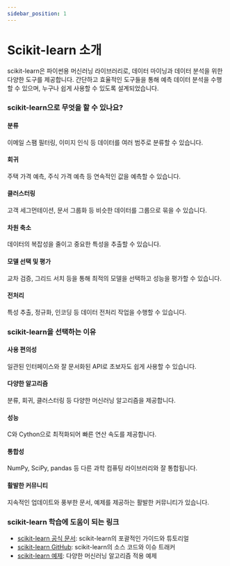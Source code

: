 ```yaml
---
sidebar_position: 1
---
```


# Scikit-learn 소개

scikit-learn은 파이썬용 머신러닝 라이브러리로, 데이터 마이닝과 데이터 분석을 위한 다양한 도구를 제공합니다. 간단하고 효율적인 도구들을 통해 예측 데이터 분석을 수행할 수 있으며, 누구나 쉽게 사용할 수 있도록 설계되었습니다.

### scikit-learn으로 무엇을 할 수 있나요?

#### **분류**

이메일 스팸 필터링, 이미지 인식 등 데이터를 여러 범주로 분류할 수 있습니다.

#### **회귀**

주택 가격 예측, 주식 가격 예측 등 연속적인 값을 예측할 수 있습니다.

#### **클러스터링**

고객 세그먼테이션, 문서 그룹화 등 비슷한 데이터를 그룹으로 묶을 수 있습니다.

#### **차원 축소**

데이터의 복잡성을 줄이고 중요한 특성을 추출할 수 있습니다.

#### **모델 선택 및 평가**

교차 검증, 그리드 서치 등을 통해 최적의 모델을 선택하고 성능을 평가할 수 있습니다.

#### **전처리**

특성 추출, 정규화, 인코딩 등 데이터 전처리 작업을 수행할 수 있습니다.

### scikit-learn을 선택하는 이유

#### **사용 편의성**

일관된 인터페이스와 잘 문서화된 API로 초보자도 쉽게 사용할 수 있습니다.

#### **다양한 알고리즘**

분류, 회귀, 클러스터링 등 다양한 머신러닝 알고리즘을 제공합니다.

#### **성능**

C와 Cython으로 최적화되어 빠른 연산 속도를 제공합니다.

#### **통합성**

NumPy, SciPy, pandas 등 다른 과학 컴퓨팅 라이브러리와 잘 통합됩니다.

#### **활발한 커뮤니티**

지속적인 업데이트와 풍부한 문서, 예제를 제공하는 활발한 커뮤니티가 있습니다.

### scikit-learn 학습에 도움이 되는 링크

- [scikit-learn 공식 문서](https://scikit-learn.org/stable/): scikit-learn의 포괄적인 가이드와 튜토리얼
- [scikit-learn GitHub](https://github.com/scikit-learn/scikit-learn): scikit-learn의 소스 코드와 이슈 트래커
- [scikit-learn 예제](https://scikit-learn.org/stable/auto_examples/index.html): 다양한 머신러닝 알고리즘 적용 예제
